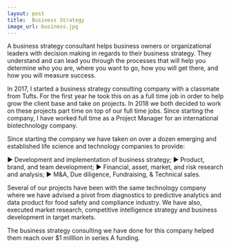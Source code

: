 ```yaml
---
layout: post
title:  Business Strategy
image_url: business.jpg
---
```


A business strategy consultant helps business owners or organizational leaders with decision making in regards to their business strategy. They understand and can lead you through the processes that will help you determine who you are, where you want to go, how you will get there, and how you will measure success.

In 2017, I started a business strategy consulting company with a classmate from Tufts. For the first year he took this on as a full time job in order to help grow the client base and take on projects.  In 2018 we both decided to work on these projects part time on top of our full time jobs. Since starting the company, I have worked full time as a Project Manager for an international biotechnology company.

Since starting the company we have taken on over a dozen emerging and established life science and technology companies to provide:

► Development and implementation of business strategy;
► Product, brand, and team development;
► Financial, asset, market, and risk research and analysis;
► M&A, Due diligence, Fundraising, & Technical sales.  

Several of our projects have been with the same technology company where we have advised a pivot from diagnostics to predictive analytics and data product for food safety and compliance industry. We have also, executed market research, competitive intelligence strategy and business development in target markets.

The business strategy consulting we have done for this company helped them reach over $1 milllion in series A funding.
